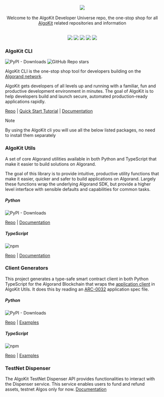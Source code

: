 <div align="center">
<a href="https://github.com/algorandfoundation/algokit"><img src="https://bafybeickjkfl4mbrhmgr67kentvjr3meixppy2ziqyvpjpkvrlyjacjvua.ipfs.nftstorage.link/"></a>
</div>

<br/>
<div align="center">
Welcome to the AlgoKit Developer Universe repo, the one-stop shop for all <a href="https://github.com/algorandfoundation/algokit-cli#what-is-algokit"> AlgoKit</a> related repositories and information
</div>
<br/>
<p align="center">
    <a target="_blank" href="https://github.com/algorandfoundation/algokit-cli"><img src="https://img.shields.io/badge/algokit-cli-00dc94?logo=algorand&mac=flat.svg" /></a>
    <a target="_blank" href="https://github.com/algorandfoundation/algokit-utils-py#readme"><img src="https://img.shields.io/badge/algokit-utils-00dc94?logo=python&mac=flat.svg" /></a>
    <a target="_blank" href="https://github.com/algorandfoundation/algokit-utils-ts#algokit-typescript-utilities"><img src="https://img.shields.io/badge/algokit-utils-00dc94?logo=typescript&mac=flat.svg" /></a>
    <a target="_blank" href="https://github.com/algorandfoundation/algokit-client-generator-py"><img src="https://img.shields.io/badge/algokit-client generator-00dc94?logo=python&mac=flat.svg" /></a>
    <a target="_blank" href="https://github.com/algorandfoundation/algokit-client-generator-ts"><img src="https://img.shields.io/badge/algokit-client generator-00dc94?logo=typescript&mac=flat.svg" /></a>

</p>

### AlgoKit CLI  
<img alt="PyPI - Downloads" src="https://img.shields.io/pypi/dm/algokit?logo=pypi"> <img alt="GitHub Repo stars" src="https://img.shields.io/github/stars/algorandfoundation/algokit-cli?logo=github">

AlgoKit CLI is the one-stop shop tool for developers building on the [Algorand network](https://www.algorand.com/).

AlgoKit gets developers of all levels up and running with a familiar, fun and productive development environment in minutes. The goal of AlgoKit is to help developers build and launch secure, automated production-ready applications rapidly.

[Repo](https://github.com/algorandfoundation/algokit-cli) | [Quick Start Tutorial](https://github.com/algorandfoundation/algokit-cli/blob/main/docs/tutorials/intro.md) | [Documentation](https://github.com/algorandfoundation/algokit-cli/blob/main/docs/algokit.md)

>[!NOTE] 
> By using the AlgoKit cli you will use all the below listed packages, no need to install them separately

### AlgoKit Utils 
A set of core Algorand utilities available in both Python and TypeScript that make it easier to build solutions on Algorand.

The goal of this library is to provide intuitive, productive utility functions that make it easier, quicker and safer to build applications on Algorand. Largely these functions wrap the underlying Algorand SDK, but provide a higher level interface with sensible defaults and capabilities for common tasks.

##### Python 
<img alt="PyPI - Downloads" src="https://img.shields.io/pypi/dm/algokit-utils?logo=pypi">

[Repo](https://github.com/algorandfoundation/algokit-utils-py#readme) | [Documentation](https://algorandfoundation.github.io/algokit-utils-py/html/index.html) 


##### TypeScript 
<img alt="npm" src="https://img.shields.io/npm/dm/%40algorandfoundation/algokit-utils?logo=npm">

[Repo](https://github.com/algorandfoundation/algokit-utils-ts#algokit-typescript-utilities) | [Documentation](https://github.com/algorandfoundation/algokit-utils-ts/tree/main/docs)

### Client Generators
This project generates a type-safe smart contract client in both Python TypeScript for the Algorand Blockchain that wraps the [application client](https://github.com/algorandfoundation/algokit-utils-ts/blob/main/docs/capabilities/app-client.md) in AlgoKit Utils. It does this by reading an [ARC-0032](https://github.com/algorandfoundation/ARCs/blob/main/ARCs/arc-0032.md) application spec file.

##### Python 
<img alt="PyPI - Downloads" src="https://img.shields.io/pypi/dm/algokit-client-generator?logo=pypi">

[Repo](https://github.com/algorandfoundation/algokit-client-generator-py) | [Examples](https://github.com/algorandfoundation/algokit-client-generator-py/tree/main/examples) 


##### TypeScript 
<img alt="npm" src="https://img.shields.io/npm/dm/%40algorandfoundation/algokit-client-generator?logo=npm">

[Repo](https://github.com/algorandfoundation/algokit-client-generator-ts) | [Examples](https://github.com/algorandfoundation/algokit-client-generator-ts/tree/main/examples)

### TestNet Dispenser
The AlgoKit TestNet Dispenser API provides functionalities to interact with the Dispenser service. This service enables users to fund and refund assets, testnet Algos only for now.
[Documentation](./docs/testnet_api.md) 